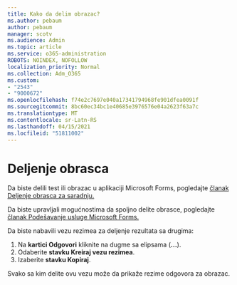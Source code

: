 ```yaml
---
title: Kako da delim obrazac?
ms.author: pebaum
author: pebaum
manager: scotv
ms.audience: Admin
ms.topic: article
ms.service: o365-administration
ROBOTS: NOINDEX, NOFOLLOW
localization_priority: Normal
ms.collection: Adm_O365
ms.custom:
- "2543"
- "9000672"
ms.openlocfilehash: f74e2c7697e040a17341794968fe901dfea0091f
ms.sourcegitcommit: 8bc60ec34bc1e40685e3976576e04a2623f63a7c
ms.translationtype: MT
ms.contentlocale: sr-Latn-RS
ms.lasthandoff: 04/15/2021
ms.locfileid: "51811002"
---
```

# <a name="share-a-form"></a>Deljenje obrasca

Da biste delili test ili obrazac u aplikaciji Microsoft Forms, pogledajte [članak Deljenje obrasca za saradnju.](https://support.office.com/article/Share-a-form-to-collaborate-d5bb5cf0-8401-4c15-bb8c-8e108cd7e69b)

Da biste upravljali mogućnostima da spoljno delite obrasce, pogledajte [članak Podešavanje usluge Microsoft Forms.](https://support.office.com/article/set-up-microsoft-forms-cc52287a-4550-464d-9a1b-457bf9df2240) 

Da biste nabavili vezu rezimea za deljenje rezultata sa drugima:

1. Na **kartici Odgovori** kliknite na dugme sa elipsama (**...**).
3. Odaberite **stavku Kreiraj vezu rezimea**.
4. Izaberite **stavku Kopiraj**.

Svako sa kim delite ovu vezu može da prikaže rezime odgovora za obrazac.